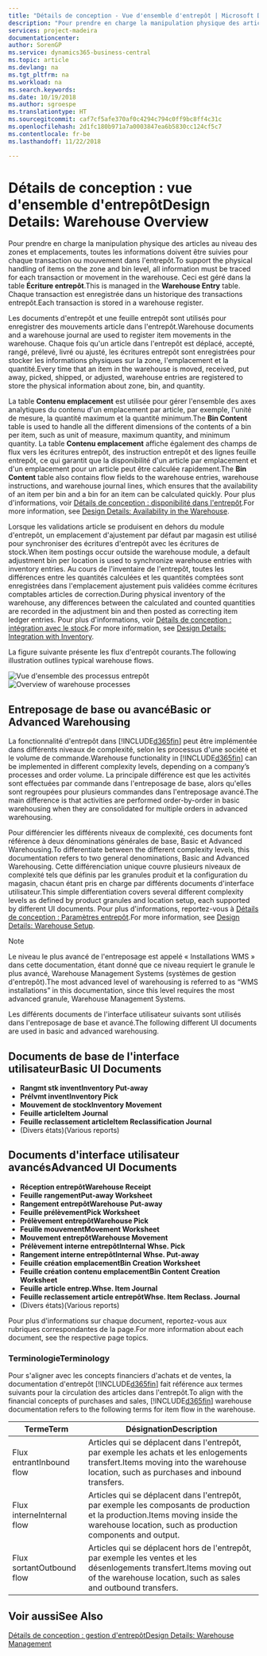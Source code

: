 ```yaml
---
title: "Détails de conception - Vue d'ensemble d'entrepôt | Microsoft Docs"
description: "Pour prendre en charge la manipulation physique des articles au niveau des zones et emplacements, toutes les informations doivent être suivies pour chaque transaction ou mouvement dans l'entrepôt. Ceci est géré dans la table **Écriture entrepôt**. Chaque transaction est enregistrée dans un historique des transactions entrepôt."
services: project-madeira
documentationcenter: 
author: SorenGP
ms.service: dynamics365-business-central
ms.topic: article
ms.devlang: na
ms.tgt_pltfrm: na
ms.workload: na
ms.search.keywords: 
ms.date: 10/19/2018
ms.author: sgroespe
ms.translationtype: HT
ms.sourcegitcommit: caf7cf5afe370af0c4294c794c0ff9bc8ff4c31c
ms.openlocfilehash: 2d1fc180b971a7a0003847ea6b5830cc124cf5c7
ms.contentlocale: fr-be
ms.lasthandoff: 11/22/2018

---
```

# <a name="design-details-warehouse-overview"></a><span data-ttu-id="111b6-105">Détails de conception : vue d'ensemble d'entrepôt</span><span class="sxs-lookup"><span data-stu-id="111b6-105">Design Details: Warehouse Overview</span></span>
<span data-ttu-id="111b6-106">Pour prendre en charge la manipulation physique des articles au niveau des zones et emplacements, toutes les informations doivent être suivies pour chaque transaction ou mouvement dans l'entrepôt.</span><span class="sxs-lookup"><span data-stu-id="111b6-106">To support the physical handling of items on the zone and bin level, all information must be traced for each transaction or movement in the warehouse.</span></span> <span data-ttu-id="111b6-107">Ceci est géré dans la table **Écriture entrepôt**.</span><span class="sxs-lookup"><span data-stu-id="111b6-107">This is managed in the **Warehouse Entry** table.</span></span> <span data-ttu-id="111b6-108">Chaque transaction est enregistrée dans un historique des transactions entrepôt.</span><span class="sxs-lookup"><span data-stu-id="111b6-108">Each transaction is stored in a warehouse register.</span></span>  

<span data-ttu-id="111b6-109">Les documents d'entrepôt et une feuille entrepôt sont utilisés pour enregistrer des mouvements article dans l'entrepôt.</span><span class="sxs-lookup"><span data-stu-id="111b6-109">Warehouse documents and a warehouse journal are used to register item movements in the warehouse.</span></span> <span data-ttu-id="111b6-110">Chaque fois qu'un article dans l'entrepôt est déplacé, accepté, rangé, prélevé, livré ou ajusté, les écritures entrepôt sont enregistrées pour stocker les informations physiques sur la zone, l'emplacement et la quantité.</span><span class="sxs-lookup"><span data-stu-id="111b6-110">Every time that an item in the warehouse is moved, received, put away, picked, shipped, or adjusted, warehouse entries are registered to store the physical information about zone, bin, and quantity.</span></span>

<span data-ttu-id="111b6-111">La table **Contenu emplacement** est utilisée pour gérer l'ensemble des axes analytiques du contenu d'un emplacement par article, par exemple, l'unité de mesure, la quantité maximum et la quantité minimum.</span><span class="sxs-lookup"><span data-stu-id="111b6-111">The **Bin Content** table is used to handle all the different dimensions of the contents of a bin per item, such as unit of measure, maximum quantity, and minimum quantity.</span></span> <span data-ttu-id="111b6-112">La table **Contenu emplacement** affiche également des champs de flux vers les écritures entrepôt, des instruction entrepôt et des lignes feuille entrepôt, ce qui garantit que la disponibilité d'un article par emplacement et d'un emplacement pour un article peut être calculée rapidement.</span><span class="sxs-lookup"><span data-stu-id="111b6-112">The **Bin Content** table also contains flow fields to the warehouse entries, warehouse instructions, and warehouse journal lines, which ensures that the availability of an item per bin and a bin for an item can be calculated quickly.</span></span> <span data-ttu-id="111b6-113">Pour plus d'informations, voir [Détails de conception : disponibilité dans l'entrepôt](design-details-availability-in-the-warehouse.md).</span><span class="sxs-lookup"><span data-stu-id="111b6-113">For more information, see [Design Details: Availability in the Warehouse](design-details-availability-in-the-warehouse.md).</span></span>  

<span data-ttu-id="111b6-114">Lorsque les validations article se produisent en dehors du module d'entrepôt, un emplacement d'ajustement par défaut par magasin est utilisé pour synchroniser des écritures d'entrepôt avec les écritures de stock.</span><span class="sxs-lookup"><span data-stu-id="111b6-114">When item postings occur outside the warehouse module, a default adjustment bin per location is used to synchronize warehouse entries with inventory entries.</span></span> <span data-ttu-id="111b6-115">Au cours de l'inventaire de l'entrepôt, toutes les différences entre les quantités calculées et les quantités comptées sont enregistrées dans l'emplacement ajustement puis validées comme écritures comptables articles de correction.</span><span class="sxs-lookup"><span data-stu-id="111b6-115">During physical inventory of the warehouse, any differences between the calculated and counted quantities are recorded in the adjustment bin and then posted as correcting item ledger entries.</span></span> <span data-ttu-id="111b6-116">Pour plus d'informations, voir [Détails de conception : intégration avec le stock](design-details-integration-with-inventory.md).</span><span class="sxs-lookup"><span data-stu-id="111b6-116">For more information, see [Design Details: Integration with Inventory](design-details-integration-with-inventory.md).</span></span>  

<span data-ttu-id="111b6-117">La figure suivante présente les flux d'entrepôt courants.</span><span class="sxs-lookup"><span data-stu-id="111b6-117">The following illustration outlines typical warehouse flows.</span></span>  

<span data-ttu-id="111b6-118">![Vue d'ensemble des processus entrepôt](media/design_details_warehouse_management_overview.png "Vue d'ensemble des processus entrepôt")</span><span class="sxs-lookup"><span data-stu-id="111b6-118">![Overview of warehouse processes](media/design_details_warehouse_management_overview.png "Overview of warehouse processes")</span></span>  

## <a name="basic-or-advanced-warehousing"></a><span data-ttu-id="111b6-119">Entreposage de base ou avancé</span><span class="sxs-lookup"><span data-stu-id="111b6-119">Basic or Advanced Warehousing</span></span>  
<span data-ttu-id="111b6-120">La fonctionnalité d'entrepôt dans [!INCLUDE[d365fin](includes/d365fin_md.md)] peut être implémentée dans différents niveaux de complexité, selon les processus d'une société et le volume de commande.</span><span class="sxs-lookup"><span data-stu-id="111b6-120">Warehouse functionality in [!INCLUDE[d365fin](includes/d365fin_md.md)] can be implemented in different complexity levels, depending on a company’s processes and order volume.</span></span> <span data-ttu-id="111b6-121">La principale différence est que les activités sont effectuées par commande dans l'entreposage de base, alors qu'elles sont regroupées pour plusieurs commandes dans l'entreposage avancé.</span><span class="sxs-lookup"><span data-stu-id="111b6-121">The main difference is that activities are performed order-by-order in basic warehousing when they are consolidated for multiple orders in advanced warehousing.</span></span>  

 <span data-ttu-id="111b6-122">Pour différencier les différents niveaux de complexité, ces documents font référence à deux dénominations générales de base, Basic et Advanced Warehousing.</span><span class="sxs-lookup"><span data-stu-id="111b6-122">To differentiate between the different complexity levels, this documentation refers to two general denominations, Basic and Advanced Warehousing.</span></span> <span data-ttu-id="111b6-123">Cette différenciation unique couvre plusieurs niveaux de complexité tels que définis par les granules produit et la configuration du magasin, chacun étant pris en charge par différents documents d'interface utilisateur.</span><span class="sxs-lookup"><span data-stu-id="111b6-123">This simple differentiation covers several different complexity levels as defined by product granules and location setup, each supported by different UI documents.</span></span> <span data-ttu-id="111b6-124">Pour plus d'informations, reportez\-vous à [Détails de conception : Paramètres entrepôt](design-details-warehouse-setup.md).</span><span class="sxs-lookup"><span data-stu-id="111b6-124">For more information, see [Design Details: Warehouse Setup](design-details-warehouse-setup.md).</span></span>  

> [!NOTE]  
>  <span data-ttu-id="111b6-125">Le niveau le plus avancé de l'entreposage est appelé « Installations WMS » dans cette documentation, étant donné que ce niveau requiert le granule le plus avancé, Warehouse Management Systems (systèmes de gestion d'entrepôt).</span><span class="sxs-lookup"><span data-stu-id="111b6-125">The most advanced level of warehousing is referred to as “WMS installations” in this documentation, since this level requires the most advanced granule, Warehouse Management Systems.</span></span>  

 <span data-ttu-id="111b6-126">Les différents documents de l'interface utilisateur suivants sont utilisés dans l'entreposage de base et avancé.</span><span class="sxs-lookup"><span data-stu-id="111b6-126">The following different UI documents are used in basic and advanced warehousing.</span></span>  

## <a name="basic-ui-documents"></a><span data-ttu-id="111b6-127">Documents de base de l'interface utilisateur</span><span class="sxs-lookup"><span data-stu-id="111b6-127">Basic UI Documents</span></span>  

-   <span data-ttu-id="111b6-128">**Rangmt stk invent**</span><span class="sxs-lookup"><span data-stu-id="111b6-128">**Inventory Put-away**</span></span>  
-   <span data-ttu-id="111b6-129">**Prélvmt invent**</span><span class="sxs-lookup"><span data-stu-id="111b6-129">**Inventory Pick**</span></span>  
-   <span data-ttu-id="111b6-130">**Mouvement de stock**</span><span class="sxs-lookup"><span data-stu-id="111b6-130">**Inventory Movement**</span></span>  
-   <span data-ttu-id="111b6-131">**Feuille article**</span><span class="sxs-lookup"><span data-stu-id="111b6-131">**Item Journal**</span></span>  
-   <span data-ttu-id="111b6-132">**Feuille reclassement article**</span><span class="sxs-lookup"><span data-stu-id="111b6-132">**Item Reclassification Journal**</span></span>  
-   <span data-ttu-id="111b6-133">(Divers états)</span><span class="sxs-lookup"><span data-stu-id="111b6-133">(Various reports)</span></span>  

## <a name="advanced-ui-documents"></a><span data-ttu-id="111b6-134">Documents d'interface utilisateur avancés</span><span class="sxs-lookup"><span data-stu-id="111b6-134">Advanced UI Documents</span></span>  

-   <span data-ttu-id="111b6-135">**Réception entrepôt**</span><span class="sxs-lookup"><span data-stu-id="111b6-135">**Warehouse Receipt**</span></span>  
-   <span data-ttu-id="111b6-136">**Feuille rangement**</span><span class="sxs-lookup"><span data-stu-id="111b6-136">**Put-away Worksheet**</span></span>  
-   <span data-ttu-id="111b6-137">**Rangement entrepôt**</span><span class="sxs-lookup"><span data-stu-id="111b6-137">**Warehouse Put-away**</span></span>  
-   <span data-ttu-id="111b6-138">**Feuille prélèvement**</span><span class="sxs-lookup"><span data-stu-id="111b6-138">**Pick Worksheet**</span></span>  
-   <span data-ttu-id="111b6-139">**Prélèvement entrepôt**</span><span class="sxs-lookup"><span data-stu-id="111b6-139">**Warehouse Pick**</span></span>  
-   <span data-ttu-id="111b6-140">**Feuille mouvement**</span><span class="sxs-lookup"><span data-stu-id="111b6-140">**Movement Worksheet**</span></span>  
-   <span data-ttu-id="111b6-141">**Mouvement entrepôt**</span><span class="sxs-lookup"><span data-stu-id="111b6-141">**Warehouse Movement**</span></span>  
-   <span data-ttu-id="111b6-142">**Prélèvement interne entrepôt**</span><span class="sxs-lookup"><span data-stu-id="111b6-142">**Internal Whse. Pick**</span></span>  
-   <span data-ttu-id="111b6-143">**Rangement interne entrepôt**</span><span class="sxs-lookup"><span data-stu-id="111b6-143">**Internal Whse. Put-away**</span></span>  
-   <span data-ttu-id="111b6-144">**Feuille création emplacement**</span><span class="sxs-lookup"><span data-stu-id="111b6-144">**Bin Creation Worksheet**</span></span>  
-   <span data-ttu-id="111b6-145">**Feuille création contenu emplacement**</span><span class="sxs-lookup"><span data-stu-id="111b6-145">**Bin Content Creation Worksheet**</span></span>  
-   <span data-ttu-id="111b6-146">**Feuille article entrep.**</span><span class="sxs-lookup"><span data-stu-id="111b6-146">**Whse. Item Journal**</span></span>  
-   <span data-ttu-id="111b6-147">**Feuille reclassement article entrepôt**</span><span class="sxs-lookup"><span data-stu-id="111b6-147">**Whse. Item Reclass. Journal**</span></span>  
-   <span data-ttu-id="111b6-148">(Divers états)</span><span class="sxs-lookup"><span data-stu-id="111b6-148">(Various reports)</span></span>  

<span data-ttu-id="111b6-149">Pour plus d'informations sur chaque document, reportez-vous aux rubriques correspondantes de la page.</span><span class="sxs-lookup"><span data-stu-id="111b6-149">For more information about each document, see the respective page topics.</span></span>  

### <a name="terminology"></a><span data-ttu-id="111b6-150">Terminologie</span><span class="sxs-lookup"><span data-stu-id="111b6-150">Terminology</span></span>  
<span data-ttu-id="111b6-151">Pour s'aligner avec les concepts financiers d'achats et de ventes, la documentation d'entrepôt [!INCLUDE[d365fin](includes/d365fin_md.md)] fait référence aux termes suivants pour la circulation des articles dans l'entrepôt.</span><span class="sxs-lookup"><span data-stu-id="111b6-151">To align with the financial concepts of purchases and sales, [!INCLUDE[d365fin](includes/d365fin_md.md)] warehouse documentation refers to the following terms for item flow in the warehouse.</span></span>  

|<span data-ttu-id="111b6-152">Terme</span><span class="sxs-lookup"><span data-stu-id="111b6-152">Term</span></span>|<span data-ttu-id="111b6-153">Désignation</span><span class="sxs-lookup"><span data-stu-id="111b6-153">Description</span></span>|  
|----------|---------------------------------------|  
|<span data-ttu-id="111b6-154">Flux entrant</span><span class="sxs-lookup"><span data-stu-id="111b6-154">Inbound flow</span></span>|<span data-ttu-id="111b6-155">Articles qui se déplacent dans l'entrepôt, par exemple les achats et les enlogements transfert.</span><span class="sxs-lookup"><span data-stu-id="111b6-155">Items moving into the warehouse location, such as purchases and inbound transfers.</span></span>|  
|<span data-ttu-id="111b6-156">Flux interne</span><span class="sxs-lookup"><span data-stu-id="111b6-156">Internal flow</span></span>|<span data-ttu-id="111b6-157">Articles qui se déplacent dans l'entrepôt, par exemple les composants de production et la production.</span><span class="sxs-lookup"><span data-stu-id="111b6-157">Items moving inside the warehouse location, such as production components and output.</span></span>|  
|<span data-ttu-id="111b6-158">Flux sortant</span><span class="sxs-lookup"><span data-stu-id="111b6-158">Outbound flow</span></span>|<span data-ttu-id="111b6-159">Articles qui se déplacent hors de l'entrepôt, par exemple les ventes et les désenlogements transfert.</span><span class="sxs-lookup"><span data-stu-id="111b6-159">Items moving out of the warehouse location, such as sales and outbound transfers.</span></span>|  

## <a name="see-also"></a><span data-ttu-id="111b6-160">Voir aussi</span><span class="sxs-lookup"><span data-stu-id="111b6-160">See Also</span></span>  
 [<span data-ttu-id="111b6-161">Détails de conception : gestion d'entrepôt</span><span class="sxs-lookup"><span data-stu-id="111b6-161">Design Details: Warehouse Management</span></span>](design-details-warehouse-management.md)

